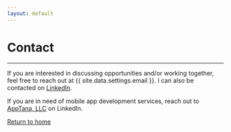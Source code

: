 ```yaml
---
layout: default
---
```


# Contact

* * *

If you are interested in discussing opportunities and/or working together, feel free to reach out at {{ site.data.settings.email }}. I can also be contacted on [LinkedIn](https://www.linkedin.com/in/williamkingsley).

If you are in need of mobile app development services, reach out to [AppTana, LLC](https://www.linkedin.com/company/apptana-llc) on LinkedIn.

[Return to home](./)
